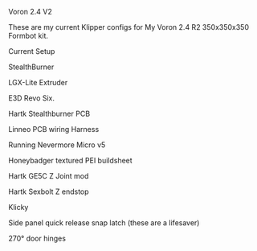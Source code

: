 Voron 2.4 V2

These are my current Klipper configs for My Voron 2.4 R2 350x350x350 Formbot kit.

Current Setup

StealthBurner

LGX-Lite Extruder

E3D Revo Six.

Hartk Stealthburner PCB

Linneo PCB wiring Harness

Running Nevermore Micro v5

Honeybadger textured PEI buildsheet

Hartk GE5C Z Joint mod

Hartk Sexbolt Z endstop

Klicky

Side panel quick release snap latch (these are a lifesaver)

270° door hinges 

